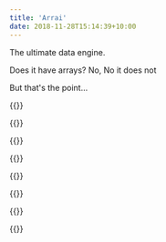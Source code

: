```yaml
---
title: 'Arrai'
date: 2018-11-28T15:14:39+10:00
---
```


The ultimate data engine.

Does it have arrays?
No, 
No it does not

But that's the point...



{{<startplay>}}

{{<playground id = 1 comment = "Evaluate an expression: arrai eval" input = "41 + 1" output = "42" >}}

{{<playground id = 2 comment = "Evaluate count of string: arrai eval" input = "'123456789' count" output = "9">}}

{{<playground id = 3 comment = "Evaluate a collection of values: arrai eval" input = "'[1,2,3,4] >> .^2" output = "[1,4,9,16]">}}

{{<playground id = 4 comment = "Filter a collection of values: arrai eval" input = "{(a:1, b:2), (a:2, b:3), (a:2, b:4)} where .a=2" output = "{(a:2, b:4)}">}}

{{<playground id = 5 comment = "Operations for filtering a stream of values: arrai eval" input = "'123456789' count" output = "9">}}

{{<playground id = 6 comment = "Operations for filtering a stream of values: arrai eval" input = "{(a:1, b:2), (a:2, b:3), (a:2, b:4)} where .a=2 and .b=3" output = "9">}}


{{<endplay>}}